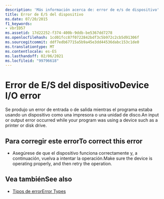 ```yaml
---
description: 'Más información acerca de: error de e/s de dispositivo'
title: Error de E/S del dispositivo
ms.date: 07/20/2015
f1_keywords:
- vbrID57
ms.assetid: 17d22252-f374-400b-9ddb-be5367dd7278
ms.openlocfilehash: 1cd01fcc87f0722842bdf3c5b972c2cb5d91306f
ms.sourcegitcommit: ddf7edb67715a5b9a45e3dd44536dabc153c1de0
ms.translationtype: MT
ms.contentlocale: es-ES
ms.lasthandoff: 02/06/2021
ms.locfileid: "99796618"
---
```

# <a name="device-io-error"></a><span data-ttu-id="4555c-103">Error de E/S del dispositivo</span><span class="sxs-lookup"><span data-stu-id="4555c-103">Device I/O error</span></span>

<span data-ttu-id="4555c-104">Se produjo un error de entrada o de salida mientras el programa estaba usando un dispositivo como una impresora o una unidad de disco.</span><span class="sxs-lookup"><span data-stu-id="4555c-104">An input or output error occurred while your program was using a device such as a printer or disk drive.</span></span>  
  
## <a name="to-correct-this-error"></a><span data-ttu-id="4555c-105">Para corregir este error</span><span class="sxs-lookup"><span data-stu-id="4555c-105">To correct this error</span></span>  
  
- <span data-ttu-id="4555c-106">Asegúrese de que el dispositivo funciona correctamente y, a continuación, vuelva a intentar la operación.</span><span class="sxs-lookup"><span data-stu-id="4555c-106">Make sure the device is operating properly, and then retry the operation.</span></span>  
  
## <a name="see-also"></a><span data-ttu-id="4555c-107">Vea también</span><span class="sxs-lookup"><span data-stu-id="4555c-107">See also</span></span>

- [<span data-ttu-id="4555c-108">Tipos de error</span><span class="sxs-lookup"><span data-stu-id="4555c-108">Error Types</span></span>](../../programming-guide/language-features/error-types.md)
